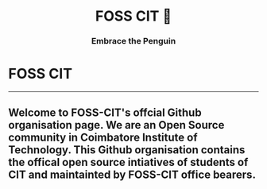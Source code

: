 <p align="center">
    <h1 align="center">FOSS CIT 🐧</h1>
    <h3 align="center">Embrace the Penguin</h3>
</p>

# FOSS CIT
---
Welcome to FOSS-CIT's offcial Github organisation page. We are an Open Source community in Coimbatore Institute of Technology. This Github organisation contains the offical open source intiatives of students of CIT and maintainted by FOSS-CIT office bearers.
---
